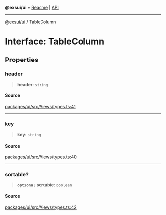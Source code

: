**@exsui/ui** • [Readme](../README.md) \| [API](../globals.md)

***

[@exsui/ui](../README.md) / TableColumn

# Interface: TableColumn

## Properties

### header

> **header**: `string`

#### Source

[packages/ui/src/Views/types.ts:41](https://github.com/dirheimerb/exsui/blob/c97dab6/packages/ui/src/Views/types.ts#L41)

***

### key

> **key**: `string`

#### Source

[packages/ui/src/Views/types.ts:40](https://github.com/dirheimerb/exsui/blob/c97dab6/packages/ui/src/Views/types.ts#L40)

***

### sortable?

> **`optional`** **sortable**: `boolean`

#### Source

[packages/ui/src/Views/types.ts:42](https://github.com/dirheimerb/exsui/blob/c97dab6/packages/ui/src/Views/types.ts#L42)
